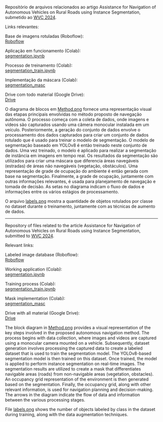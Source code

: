 Repositório de arquivos relacionados ao artigo Assistance for Navigation of Autonomous Vehicles on Rural Roads using Instance Segmentation, submetido ao [WVC 2024](https://wvc2024.ufv.br/). 

Links relevantes:

Base de imagens rotuladas (Roboflow):  
[Roboflow](https://universe.roboflow.com/visao/segmentacaoartigo)

Aplicação em funcionamento (Colab):  
[segmentation.ipynb](https://drive.google.com/file/d/1YawDZ0nHZAdeMwvynjYwxzdAlTJUzYA1)

Processo de treinamento (Colab):  
[segmentation_train.ipynb](https://drive.google.com/file/d/1fyGCk_hMf-kYg62ASMaOle7XChxBypXY/view?usp=sharing)

Implementação da máscara (Colab):  
[segmentation_masc](https://drive.google.com/file/d/1geuenAERbRxV3mJRK5N0UJElBtjgY2wP/view?usp=sharing)

Drive com todo material (Google Drive):  
[Drive](https://drive.google.com/drive/folders/111J7AjpR_V6OwRjB4cvlGyN7BakrBLgs)

O diagrama de blocos em [Method.png](https://github.com/natoavilalopes/segmentationArticle/blob/main/Method.png) fornece uma representação visual das etapas principais envolvidas no método proposto de navegação autônoma. O processo começa com a coleta de dados, onde imagens e vídeos são capturados usando uma câmera monocular instalada em um veículo. Posteriormente, a geração do conjunto de dados envolve o processamento dos dados capturados para criar um conjunto de dados rotulado que é usado para treinar o modelo de segmentação. O modelo de segmentação baseado em YOLOv8 é então treinado neste conjunto de dados. Uma vez treinado, o modelo é aplicado para realizar a segmentação de instância em imagens em tempo real. Os resultados da segmentação são utilizados para criar uma máscara que diferencia áreas navegáveis (estradas) de áreas não navegáveis (vegetação, obstáculos). Uma representação de grade de ocupação do ambiente é então gerada com base na segmentação. Finalmente, a grade de ocupação, juntamente com outras informações relevantes, é usada para planejamento de navegação e tomada de decisão. As setas no diagrama indicam o fluxo de dados e informações entre os vários estágios de processamento.

O arquivo [labels.png](https://github.com/natoavilalopes/segmentationArticle/blob/main/labels.png) mostra a quantidade de objetos rotulados por classe no dataset durante o treinamento, juntamente com as técnicas de aumento de dados.

- - - - - - - - - - - - - - - - -   


Repository of files related to the article Assistance for Navigation of Autonomous Vehicles on Rural Roads using Instance Segmentation, submitted to [WVC 2024](https://wvc2024.ufv.br/).

Relevant links:

Labeled image database (Roboflow):  
[Roboflow](https://universe.roboflow.com/visao/segmentacaoartigo)

Working application (Colab):  
[segmentation.ipynb](https://drive.google.com/file/d/1YawDZ0nHZAdeMwvynjYwxzdAlTJUzYA1)

Training process (Colab):  
[segmentation_train.ipynb](https://drive.google.com/file/d/1fyGCk_hMf-kYg62ASMaOle7XChxBypXY/view?usp=sharing)

Mask implementation (Colab):  
[segmentation_masc](https://drive.google.com/file/d/1geuenAERbRxV3mJRK5N0UJElBtjgY2wP/view?usp=sharing)

Drive with all material (Google Drive):  
[Drive](https://drive.google.com/drive/folders/111J7AjpR_V6OwRjB4cvlGyN7BakrBLgs)

The block diagram in [Method.png](https://github.com/natoavilalopes/segmentationArticle/blob/main/Method.png) provides a visual representation of the key steps involved in the proposed autonomous navigation method. The process begins with data collection, where images and videos are captured using a monocular camera mounted on a vehicle. Subsequently, dataset generation involves processing the captured data to create a labeled dataset that is used to train the segmentation model. The YOLOv8-based segmentation model is then trained on this dataset. Once trained, the model is applied to perform instance segmentation on real-time images. The segmentation results are utilized to create a mask that differentiates navigable areas (roads) from non-navigable areas (vegetation, obstacles). An occupancy grid representation of the environment is then generated based on the segmentation. Finally, the occupancy grid, along with other relevant information, is used for navigation planning and decision-making. The arrows in the diagram indicate the flow of data and information between the various processing stages.

File [labels.png](https://github.com/natoavilalopes/segmentationArticle/blob/main/labels.png) shows the number of objects labeled by class in the dataset during training, along with the data augmentation techniques.
